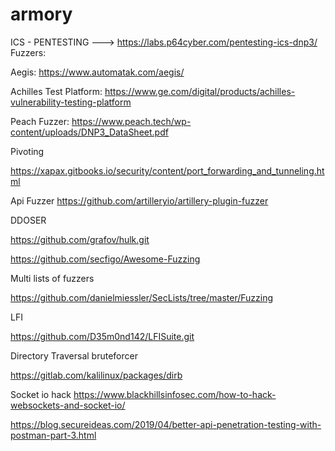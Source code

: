 # armory
ICS - PENTESTING ---> https://labs.p64cyber.com/pentesting-ics-dnp3/
Fuzzers:

Aegis: https://www.automatak.com/aegis/

Achilles Test Platform: https://www.ge.com/digital/products/achilles-vulnerability-testing-platform

Peach Fuzzer: https://www.peach.tech/wp-content/uploads/DNP3_DataSheet.pdf

Pivoting

https://xapax.gitbooks.io/security/content/port_forwarding_and_tunneling.html

Api Fuzzer
https://github.com/artilleryio/artillery-plugin-fuzzer

DDOSER

https://github.com/grafov/hulk.git


https://github.com/secfigo/Awesome-Fuzzing

Multi lists of fuzzers

https://github.com/danielmiessler/SecLists/tree/master/Fuzzing

LFI

https://github.com/D35m0nd142/LFISuite.git

Directory Traversal bruteforcer

https://gitlab.com/kalilinux/packages/dirb

Socket io hack
https://www.blackhillsinfosec.com/how-to-hack-websockets-and-socket-io/

https://blog.secureideas.com/2019/04/better-api-penetration-testing-with-postman-part-3.html
